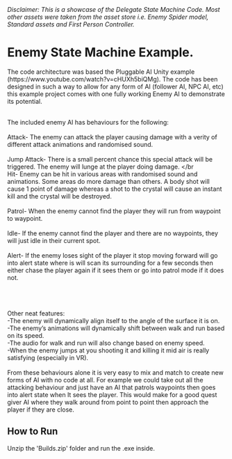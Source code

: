 <i>
Disclaimer: This is a showcase of the Delegate State Machine Code. Most other assets were taken from the asset store i.e. Enemy Spider model, Standard assets and First Person Controller.
</i>

<h1>Enemy State Machine Example.</h1>
The code architecture was based the Pluggable AI Unity example (https://www.youtube.com/watch?v=cHUXh5biQMg).  The code has been designed in such a way to allow for any form of AI (follower AI, NPC AI, etc) this example project comes with one fully working Enemy AI to demonstrate its potential. 
</br></br>

The included enemy AI has behaviours for the following: </br></br>
Attack- The enemy can attack the player causing damage with a verity of different attack animations and randomised sound. </br></br>
Jump Attack- There is a small percent chance this special attack will be triggered. The enemy will lunge at the player doing damage. </br</br>
Hit- Enemy can be hit in various areas with randomised sound and animations. Some areas do more damage than others. A body shot will cause 1 point of damage whereas a shot to the crystal will cause an instant kill and the crystal will be destroyed. </br></br>
Patrol- When the enemy cannot find the player they will run from waypoint to waypoint. </br></br>
Idle- If the enemy cannot find the player and there are no waypoints, they will just idle in their current spot. </br></br>
Alert- If the enemy loses sight of the player it stop moving forward will go into alert state where is will scan its surrounding for a few seconds then either chase the player again if it sees them or go into patrol mode if it does not. </br></br>
</br></br>

Other neat features: </br>
-The enemy will dynamically align itself to the angle of the surface it is on. </br>
-The enemy’s animations will dynamically shift between walk and run based on its speed. </br>
-The audio for walk and run will also change based on enemy speed. </br>
-When the enemy jumps at you shooting it and killing it mid air is really satisfying (especially in VR). </br>
</br>
From these behaviours alone it is very easy to mix and match to create new forms of AI with no code at all. For example we could take out all the attacking behaviour and just have an AI that patrols waypoints then goes into alert state when It sees the player. This would make for a good quest giver AI where they walk around from point to point then approach the player if they are close. 
</br>


<h2>How to Run</h2>
Unzip the 'Builds.zip' folder and run the .exe inside.

